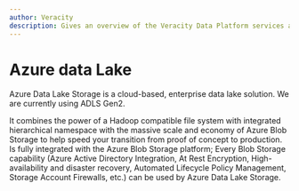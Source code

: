 ```yaml
---
author: Veracity
description: Gives an overview of the Veracity Data Platform services and related components.
---
```


# Azure data Lake

Azure Data Lake Storage is a cloud-based, enterprise data lake solution. We are currently using ADLS Gen2.

It combines the power of a Hadoop compatible file system with integrated hierarchical namespace with the massive scale and economy of Azure Blob Storage to help speed your transition from proof of concept to production.
Is fully integrated with the Azure Blob Storage platform; Every Blob Storage capability (Azure Active Directory Integration, At Rest Encryption, High-availability and disaster recovery, Automated Lifecycle Policy Management, Storage Account Firewalls, etc.) can be used by Azure Data Lake Storage.

